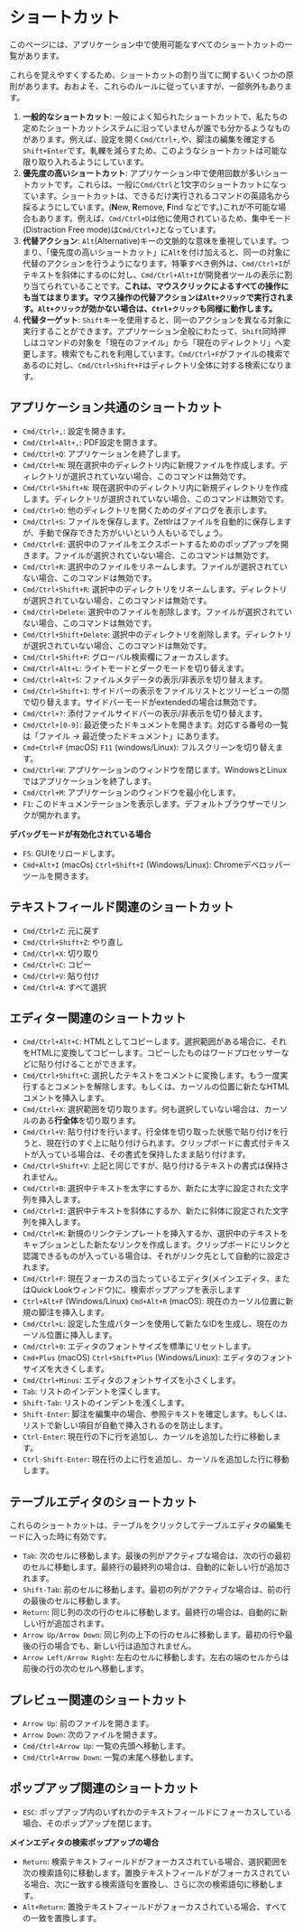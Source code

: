 # ショートカット

このページには、アプリケーション中で使用可能なすべてのショートカットの一覧があります。

これらを覚えやすくするため、ショートカットの割り当てに関するいくつかの原則があります。おおよそ、これらのルールに従っていますが、一部例外もあります。

1. **一般的なショートカット**: 一般によく知られたショートカットで、私たちの定めたショートカットシステムに沿っていませんが誰でも分かるようなものがあります。例えば、設定を開く`Cmd/Ctrl+,`や、脚注の編集を確定する`Shift+Enter`です。軋轢を減らすため、このようなショートカットは可能な限り取り入れるようにしています。
2. **優先度の高いショートカット**: アプリケーション中で使用回数が多いショートカットです。これらは、一般に`Cmd/Ctrl`と1文字のショートカットになっています。ショートカットは、できるだけ実行されるコマンドの英語名から採るようにしています。(**N**ew, **R**emove, **F**ind などです。)これが不可能な場合もあります。例えば、`Cmd/Ctrl+D`は他に使用されているため、集中モード(Distraction Free mode)は`Cmd/Ctrl+J`となっています。
3. **代替アクション**: `Alt`(Alternative)キーの文脈的な意味を重視しています。つまり、「優先度の高いショートカット」に`Alt`を付け加えると、同一の対象に代替のアクションを行うようになります。特筆すべき例外は、`Cmd/Ctrl+I`がテキストを斜体にするのに対し、`Cmd/Ctrl+Alt+I`が開発者ツールの表示に割り当てられていることです。**これは、マウスクリックによるすべての操作にも当てはまります。マウス操作の代替アクションは`Alt+クリック`で実行されます。`Alt+クリック`が効かない場合は、`Ctrl+クリック`も同様に動作します。**
4. **代替ターゲット**: `Shift`キーを使用すると、同一のアクションを異なる対象に実行することができます。アプリケーション全般にわたって、`Shift`同時押しはコマンドの対象を「現在のファイル」から「現在のディレクトリ」へ変更します。検索でもこれを利用しています。`Cmd/Ctrl+F`がファイルの検索であるのに対し、`Cmd/Ctrl+Shift+F`はディレクトリ全体に対する検索になります。

## アプリケーション共通のショートカット

* `Cmd/Ctrl+,`: 設定を開きます。
* `Cmd/Ctrl+Alt+,`: PDF設定を開きます。
* `Cmd/Ctrl+Q`: アプリケーションを終了します。
* `Cmd/Ctrl+N`: 現在選択中のディレクトリ内に新規ファイルを作成します。ディレクトリが選択されていない場合、このコマンドは無効です。
* `Cmd/Ctrl+Shift+N`: 現在選択中のディレクトリ内に新規ディレクトリを作成します。ディレクトリが選択されていない場合、このコマンドは無効です。
* `Cmd/Ctrl+O`: 他のディレクトリを開くためのダイアログを表示します。
* `Cmd/Ctrl+S`: ファイルを保存します。Zettlrはファイルを自動的に保存しますが、手動で保存できた方がいいという人もいるでしょう。
* `Cmd/Ctrl+E`: 選択中のファイルをエクスポートするためのポップアップを開きます。ファイルが選択されていない場合、このコマンドは無効です。
* `Cmd/Ctrl+R`: 選択中のファイルをリネームします。ファイルが選択されていない場合、このコマンドは無効です。
* `Cmd/Ctrl+Shift+R`: 選択中のディレクトリをリネームします。ディレクトリが選択されていない場合、このコマンドは無効です。
* `Cmd/Ctrl+Delete`: 選択中のファイルを削除します。ファイルが選択されていない場合、このコマンドは無効です。
* `Cmd/Ctrl+Shift+Delete`: 選択中のディレクトリを削除します。ディレクトリが選択されていない場合、このコマンドは無効です。
* `Cmd/Ctrl+Shift+F`: グローバル検索欄にフォーカスします。
* `Cmd/Ctrl+Alt+L`: ライトモードとダークモードを切り替えます。
* `Cmd/Ctrl+Alt+S`: ファイルメタデータの表示/非表示を切り替えます。
* `Cmd/Ctrl+Shift+1`: サイドバーの表示をファイルリストとツリービューの間で切り替えます。サイドバーモードがextendedの場合は無効です。
* `Cmd/Ctrl+?`: 添付ファイルサイドバーの表示/非表示を切り替えます。
* `Cmd/Ctrl+[0-9]`: 最近使ったドキュメントを開きます。対応する番号の一覧は「ファイル -> 最近使ったドキュメント」にあります。
* `Cmd+Ctrl+F` (macOS) `F11` (windows/Linux): フルスクリーンを切り替えます。
* `Cmd/Ctrl+W`: アプリケーションのウィンドウを閉じます。WindowsとLinuxではアプリケーションを終了します。
* `Cmd/Ctrl+M`: アプリケーションのウィンドウを最小化します。
* `F1`: このドキュメンテーションを表示します。デフォルトブラウザーでリンクが開かれます。

**デバッグモードが有効化されている場合**

* `F5`: GUIをリロードします。
* `Cmd+Alt+I` (macOs) `Ctrl+Shift+I` (Windows/Linux): Chromeデベロッパーツールを開きます。

## テキストフィールド関連のショートカット

* `Cmd/Ctrl+Z`: 元に戻す
* `Cmd/Ctrl+Shift+Z`: やり直し
* `Cmd/Ctrl+X`: 切り取り
* `Cmd/Ctrl+C`: コピー
* `Cmd/Ctrl+V`: 貼り付け
* `Cmd/Ctrl+A`: すべて選択

## エディター関連のショートカット

* `Cmd/Ctrl+Alt+C`: HTMLとしてコピーします。選択範囲がある場合に、それをHTMLに変換してコピーします。コピーしたものはワードプロセッサーなどに貼り付けることができます。
* `Cmd/Ctrl+Shift+C`: 選択したテキストをコメントに変換します。もう一度実行するとコメントを解除します。もしくは、カーソルの位置に新たなHTMLコメントを挿入します。
* `Cmd/Ctrl+X`: 選択範囲を切り取ります。何も選択していない場合は、カーソルのある**行全体**を切り取ります。
* `Cmd/Ctrl+V`: 貼り付けを行います。行全体を切り取った状態で貼り付けを行うと、現在行のすぐ上に貼り付けられます。クリップボードに書式付テキストが入っている場合は、その書式を保持したまま貼り付けます。
* `Cmd/Ctrl+Shift+V`: 上記と同じですが、貼り付けるテキストの書式は保持されません。
* `Cmd/Ctrl+B`: 選択中テキストを太字にするか、新たに太字に設定された文字列を挿入します。
* `Cmd/Ctrl+I`: 選択中テキストを斜体にするか、新たに斜体に設定された文字列を挿入します。
* `Cmd/Ctrl+K`: 新規のリンクテンプレートを挿入するか、選択中のテキストをキャプションとした新たなリンクを作成します。クリップボードにリンクと認識できるものが入っている場合は、それがリンク先として自動的に設定されます。
* `Cmd/Ctrl+F`: 現在フォーカスの当たっているエディタ(メインエディタ、またはQuick Lookウィンドウ)に、検索ポップアップを表示します
* `Ctrl+Alt+F` (Windows/Linux) `Cmd+Alt+R` (macOS): 現在のカーソル位置に新規の脚注を挿入します。
* `Cmd/Ctrl+L`: 設定した生成パターンを使用して新たなIDを生成し、現在のカーソル位置に挿入します。
* `Cmd/Ctrl+0`: エディタのフォントサイズを標準にリセットします。
* `Cmd+Plus` (macOS) `Ctrl+Shift+Plus` (Windows/Linux): エディタのフォントサイズを大きくします。
* `Cmd/Ctrl+Minus`: エディタのフォントサイズを小さくします。
* `Tab`: リストのインデントを深くします。
* `Shift-Tab`: リストのインデントを浅くします。
* `Shift-Enter`: 脚注を編集中の場合、参照テキストを確定します。もしくは、リストで新しい項目が自動で挿入されるのを防止します。
* `Ctrl-Enter`: 現在行の下に行を追加し、カーソルを追加した行に移動します。
* `Ctrl-Shift-Enter`: 現在行の上に行を追加し、カーソルを追加した行に移動します。

## テーブルエディタのショートカット

これらのショートカットは、テーブルをクリックしてテーブルエディタの編集モードに入った時に有効です。

* `Tab`: 次のセルに移動します。最後の列がアクティブな場合は、次の行の最初のセルに移動します。最終行の最終列の場合は、自動的に新しい行が追加されます。
* `Shift-Tab`: 前のセルに移動します。最初の列がアクティブな場合は、前の行の最後のセルに移動します。
* `Return`: 同じ列の次の行のセルに移動します。最終行の場合は、自動的に新しい行が追加されます。
* `Arrow Up/Arrow Down`: 同じ列の上下の行のセルに移動します。最初の行や最後の行の場合でも、新しい行は追加されません。
* `Arrow Left/Arrow Right`: 左右のセルに移動します。左右の端のセルからは前後の行の次のセルへ移動します。

## プレビュー関連のショートカット

* `Arrow Up`: 前のファイルを開きます。
* `Arrow Down`: 次のファイルを開きます。
* `Cmd/Ctrl+Arrow Up`: 一覧の先頭へ移動します。
* `Cmd/Ctrl+Arrow Down`: 一覧の末尾へ移動します。

## ポップアップ関連のショートカット

* `ESC`: ポップアップ内のいずれかのテキストフィールドにフォーカスしている場合、そのポップアップを閉じます。

**メインエディタの検索ポップアップの場合**

* `Return`: 検索テキストフィールドがフォーカスされている場合、選択範囲を次の検索語句に移動します。置換テキストフィールドがフォーカスされている場合、次に一致する検索語句を置換し、さらに次の検索語句に移動します。
* `Alt+Return`: 置換テキストフィールドがフォーカスされている場合、すべての一致を置換します。
